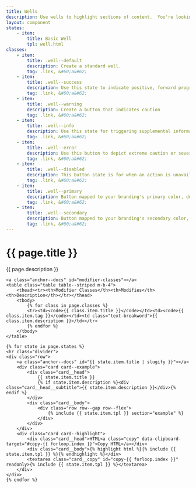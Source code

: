 ```yaml
---
title: Wells
description: Use wells to highlight sections of content.  You're looking at a well right now, in the flesh!
layout: component
states:
    - item:
        title: Basic Well
        tpl: well.html
classes:
    - item:
        title: .well--default
        description: Create a standard well.
        tag: .link, &#60;a&#62;
    - item:
        title: .well--success
        description: Use this state to indicate positive, forward progress
        tag: .link, &#60;a&#62;
    - item:
        title: .well--warning
        description: Create a button that indicates caution
        tag: .link, &#60;a&#62;
    - item:
        title: .well--info
        description: Use this state for triggering supplemental information
        tag: .link, &#60;a&#62;
    - item:
        title: .well--error
        description: Use this button to depict extreme caution or severity of action
        tag: .link, &#60;a&#62;
    - item:
        title: .well--disabled
        description: This button state is for when an action is unavailable
        tag: .link, &#60;a&#62;
    - item:
        title: .well--primary
        description: Button mapped to your branding's primary color, derived from color mappings in <code>_colors.scss</code>
        tag: .link, &#60;a&#62;
    - item:
        title: .well--secondary
        description: Button mapped to your branding's secondary color, derived from color mappings in <code>_colors.scss</code>
        tag: .link, &#60;a&#62;
---
```

<div class="container content">
    <h1>{{ page.title }}</h1>
    <p class="well">{{ page.description }}</p>

    <a class="anchor--docs" id="modifier-classes"></a>
    <table class="table table--striped m-b-4">
        <thead><tr><th>Modifier Classes</th><th>Modifies</th><th>Description</th></tr></thead>
        <tbody>
            {% for class in page.classes %}
            <tr><td><code>{{ class.item.title }}</code></td><td><code>{{ class.item.tag }}</code></td><td class="text-breakword">{{ class.item.description }}</td></tr>
            {% endfor %}
        </tbody>
    </table>
    
    {% for state in page.states %}
    <hr class="divider">
    <div class="row">
        <a class="anchor--docs" id="{{ state.item.title | slugify }}"></a>
        <div class="card card--example">
            <div class="card__head">
                {{ state.item.title }}
                {% if state.item.description %}<div class="card__head__subtitle">{{ state.item.description }}</div>{% endif %}
            </div>
            <div class="card__body">
                <div class="row row--gap row--flex">
                    {% include {{ state.item.tpl }} section="example" %}
                </div>
            </div>
        </div>
        <div class="card card--highlight">
            <div class="card__head">HTML<a class="copy" data-clipboard-target="#copy-{{ forloop.index }}">Copy HTML</a></div>
            <div class="card__body">{% highlight html %}{% include {{ state.item.tpl }} %}{% endhighlight %}</div>
            <textarea class="card__copy" id="copy-{{ forloop.index }}" readonly>{% include {{ state.item.tpl }} %}</textarea>
        </div>
    </div>
    {% endfor %}
</div>